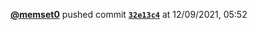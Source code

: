 <a href=https://github.com/memset0><strong>@memset0</strong></a>  pushed commit <a href=https://github.com/memset0/memset0/commit/32e13c4ff14663eebc6bf9396c6146259325c995><strong><code>32e13c4</code></strong></a>  at 12/09/2021, 05:52 
